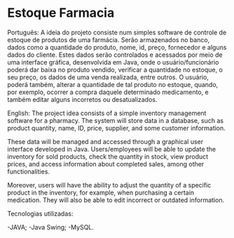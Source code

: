 # Estoque Farmacia

Português:
A ideia do projeto consiste num simples software de controle de estoque de produtos de uma farmácia.
Serão armazenados no banco, dados como a quantidade do produto, nome, id, preço, fornecedor e alguns
dados do cliente.
Estes dados serão controlados e acessados por meio de uma interface gráfica, desenvolvida em Java,
onde o usuário/funcionário poderá dar baixa no produto vendido, verificar a quantidade no estoque, o seu
preço, os dados de uma venda realizada, entre outros.
O usuário, poderá também, alterar a quantidade de tal produto no estoque, quando, por exemplo,
ocorrer a compra daquele determinado medicamento, e também editar alguns incorretos ou desatualizados.

English:
The project idea consists of a simple inventory management software for a pharmacy. The system will store data in a database, such as product quantity, name, ID, price, supplier, and some customer information.

These data will be managed and accessed through a graphical user interface developed in Java. Users/employees will be able to update the inventory for sold products, check the quantity in stock, view product prices, and access information about completed sales, among other functionalities.

Moreover, users will have the ability to adjust the quantity of a specific product in the inventory, for example, when purchasing a certain medication. They will also be able to edit incorrect or outdated information.

Tecnologias utilizadas:

-JAVA;
-Java Swing;
-MySQL.
